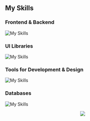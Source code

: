 
## My Skills
  ### Frontend & Backend
  ![My Skills](https://skillicons.dev/icons?i=pug,js,react,nextjs,astro,ts,css,py,express,solidity,rust,electron,nodejs,md,sass,graphql,deno,alpinejs,vite,prisma,webpack,gulp)
  ### UI Libraries
  ![My Skills](https://skillicons.dev/icons?i=tailwind,materialui)
  ### Tools for Development & Design
  ![My Skills](https://skillicons.dev/icons?i=supabase,aws,gcp,vercel,netlify,github,gitlab,git,firebase,docker,heroku,visualstudio,webflow,postman,cloudflare,ae,xd,figma,pr,ps)
  ### Databases
  ![My Skills](https://skillicons.dev/icons?i=postgres,mysql,mongodb,redis,kafka,dynamodb)

<p align="center">
        <img src="https://github-readme-streak-stats.herokuapp.com?user=nermalcat69&hide_border=true&background=0D1117&currStreakLabel=FFFFFF&sideLabels=FFFFFF&currStreakNum=FFFFFF&dates=FFFFFF&sideNums=FFFFFF&fire=f04848&ring=f04848&stroke=FFFFFFFF)](https://git.io/streak-stats" />
</p>
